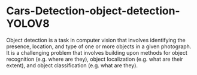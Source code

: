 # Cars-Detection-object-detection-YOLOV8
Object detection is a task in computer vision that involves identifying the presence, location, and type of one or more objects in a given photograph. It is a challenging problem that involves building upon methods for object recognition (e.g. where are they), object localization (e.g. what are their extent), and object classification (e.g. what are they).
